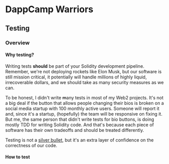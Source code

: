 # DappCamp Warriors

## Testing

### Overview

#### Why testing?

Writing tests **should** be part of your Solidity development pipeline.
Remember, we're not deploying rockets like Elon Musk, but our software is still mission critical, it potentially will handle millions of highly liquid, irrecoverable dollars, and we should take as many security measures as we can.

To be honest, I didn't write ~~m~~any tests in most of my Web2 projects. It's not a big deal if the button that allows people changing their bios is broken on a social media startup with 100 monthly active users. Someone will report it and, since it's a startup, (hopefully) the team will be responsive on fixing it. But me, the same person that didn't write tests for bio buttons, is doing mostly TDD for writing Solidity code. And that's because each piece of software has their own tradeoffs and should be treated differently.

Testing is not a [silver bullet](https://en.wikipedia.org/wiki/No_Silver_Bullet), but it's an extra layer of confidence on the correctness of our code.

#### How to test
